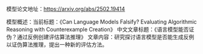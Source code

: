模型论文地址：https://arxiv.org/abs/2502.19414

模型概述：当前标题：《Can Language Models Falsify? Evaluating Algorithmic Reasoning with Counterexample Creation》
中文文章标题：《语言模型能否证伪？通过反例创建评估算法推理》
文章内容：研究探讨语言模型是否能生成反例以证伪算法推理，提出一种新的评估方法。
